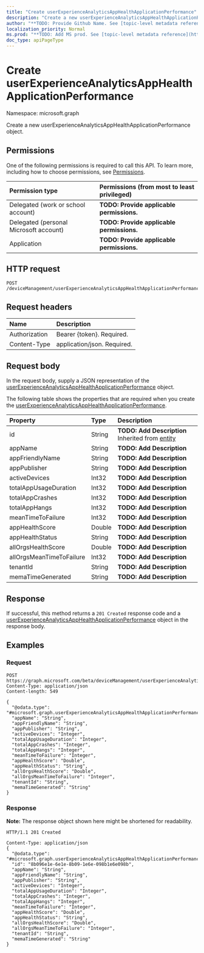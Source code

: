 ```yaml
---
title: "Create userExperienceAnalyticsAppHealthApplicationPerformance"
description: "Create a new userExperienceAnalyticsAppHealthApplicationPerformance object."
author: "**TODO: Provide Github Name. See [topic-level metadata reference](https://msgo.azurewebsites.net/add/document/guidelines/metadata.html#topic-level-metadata)**"
localization_priority: Normal
ms.prod: "**TODO: Add MS prod. See [topic-level metadata reference](https://msgo.azurewebsites.net/add/document/guidelines/metadata.html#topic-level-metadata)**"
doc_type: apiPageType
---
```


# Create userExperienceAnalyticsAppHealthApplicationPerformance
Namespace: microsoft.graph

Create a new userExperienceAnalyticsAppHealthApplicationPerformance object.

## Permissions
One of the following permissions is required to call this API. To learn more, including how to choose permissions, see [Permissions](/graph/permissions-reference).

|Permission type|Permissions (from most to least privileged)|
|:---|:---|
|Delegated (work or school account)|**TODO: Provide applicable permissions.**|
|Delegated (personal Microsoft account)|**TODO: Provide applicable permissions.**|
|Application|**TODO: Provide applicable permissions.**|

## HTTP request

<!-- {
  "blockType": "ignored"
}
-->
``` http
POST /deviceManagement/userExperienceAnalyticsAppHealthApplicationPerformance
```

## Request headers
|Name|Description|
|:---|:---|
|Authorization|Bearer {token}. Required.|
|Content-Type|application/json. Required.|

## Request body
In the request body, supply a JSON representation of the [userExperienceAnalyticsAppHealthApplicationPerformance](../resources/intune-userexperienceanalyticsapphealthapplicationperformance.md) object.

The following table shows the properties that are required when you create the [userExperienceAnalyticsAppHealthApplicationPerformance](../resources/intune-userexperienceanalyticsapphealthapplicationperformance.md).

|Property|Type|Description|
|:---|:---|:---|
|id|String|**TODO: Add Description** Inherited from [entity](../resources/entity.md)|
|appName|String|**TODO: Add Description**|
|appFriendlyName|String|**TODO: Add Description**|
|appPublisher|String|**TODO: Add Description**|
|activeDevices|Int32|**TODO: Add Description**|
|totalAppUsageDuration|Int32|**TODO: Add Description**|
|totalAppCrashes|Int32|**TODO: Add Description**|
|totalAppHangs|Int32|**TODO: Add Description**|
|meanTimeToFailure|Int32|**TODO: Add Description**|
|appHealthScore|Double|**TODO: Add Description**|
|appHealthStatus|String|**TODO: Add Description**|
|allOrgsHealthScore|Double|**TODO: Add Description**|
|allOrgsMeanTimeToFailure|Int32|**TODO: Add Description**|
|tenantId|String|**TODO: Add Description**|
|memaTimeGenerated|String|**TODO: Add Description**|



## Response

If successful, this method returns a `201 Created` response code and a [userExperienceAnalyticsAppHealthApplicationPerformance](../resources/intune-userexperienceanalyticsapphealthapplicationperformance.md) object in the response body.

## Examples

### Request
<!-- {
  "blockType": "request",
  "name": "create_userexperienceanalyticsapphealthapplicationperformance_from_"
}
-->
``` http
POST https://graph.microsoft.com/beta/deviceManagement/userExperienceAnalyticsAppHealthApplicationPerformance
Content-Type: application/json
Content-length: 549

{
  "@odata.type": "#microsoft.graph.userExperienceAnalyticsAppHealthApplicationPerformance",
  "appName": "String",
  "appFriendlyName": "String",
  "appPublisher": "String",
  "activeDevices": "Integer",
  "totalAppUsageDuration": "Integer",
  "totalAppCrashes": "Integer",
  "totalAppHangs": "Integer",
  "meanTimeToFailure": "Integer",
  "appHealthScore": "Double",
  "appHealthStatus": "String",
  "allOrgsHealthScore": "Double",
  "allOrgsMeanTimeToFailure": "Integer",
  "tenantId": "String",
  "memaTimeGenerated": "String"
}
```


### Response
**Note:** The response object shown here might be shortened for readability.
<!-- {
  "blockType": "response",
  "truncated": true,
  "@odata.type": "microsoft.graph.userExperienceAnalyticsAppHealthApplicationPerformance"
}
-->
``` http
HTTP/1.1 201 Created

Content-Type: application/json
{
  "@odata.type": "#microsoft.graph.userExperienceAnalyticsAppHealthApplicationPerformance",
  "id": "8b096e1e-6e1e-8b09-1e6e-098b1e6e098b",
  "appName": "String",
  "appFriendlyName": "String",
  "appPublisher": "String",
  "activeDevices": "Integer",
  "totalAppUsageDuration": "Integer",
  "totalAppCrashes": "Integer",
  "totalAppHangs": "Integer",
  "meanTimeToFailure": "Integer",
  "appHealthScore": "Double",
  "appHealthStatus": "String",
  "allOrgsHealthScore": "Double",
  "allOrgsMeanTimeToFailure": "Integer",
  "tenantId": "String",
  "memaTimeGenerated": "String"
}
```

